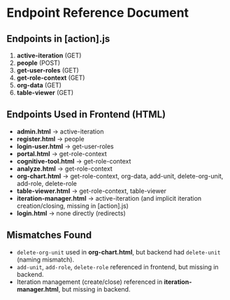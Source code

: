 # Endpoint Reference Document

## Endpoints in [action].js
1. **active-iteration** (GET)
2. **people** (POST)
3. **get-user-roles** (GET)
4. **get-role-context** (GET)
5. **org-data** (GET)
6. **table-viewer** (GET)

## Endpoints Used in Frontend (HTML)
- **admin.html** → active-iteration
- **register.html** → people
- **login-user.html** → get-user-roles
- **portal.html** → get-role-context
- **cognitive-tool.html** → get-role-context
- **analyze.html** → get-role-context
- **org-chart.html** → get-role-context, org-data, add-unit, delete-org-unit, add-role, delete-role
- **table-viewer.html** → get-role-context, table-viewer
- **iteration-manager.html** → active-iteration (and implicit iteration creation/closing, missing in [action].js)
- **login.html** → none directly (redirects)

## Mismatches Found
- `delete-org-unit` used in **org-chart.html**, but backend had `delete-unit` (naming mismatch).
- `add-unit`, `add-role`, `delete-role` referenced in frontend, but missing in backend.
- Iteration management (create/close) referenced in **iteration-manager.html**, but missing in backend.

